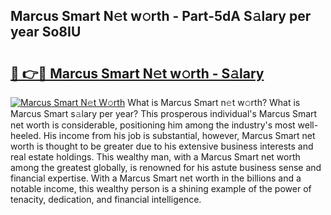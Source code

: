 ## Marcus Smart N𝚎t w𝚘rth - Part-5dA S𝚊lary per year So8IU

# <h2><a href="http://gc2uun.nevu.top/?p=Marcus+Smart">🔗 👉🔴 Marcus Smart N𝚎t w𝚘rth - S𝚊lary</a></h2>

[![Marcus Smart N𝚎t W𝚘rth](https://i.imgur.com/Oavwk0R.jpeg)](http://gc2uun.nevu.top/?p=Marcus+Smart)
What is Marcus Smart n𝚎t w𝚘rth? What is Marcus Smart s𝚊lary per year?
This prosperous individual's Marcus Smart net worth is considerable, positioning him among the industry's most well-heeled. His income from his job is substantial, however, Marcus Smart net worth is thought to be greater due to his extensive business interests and real estate holdings. This wealthy man, with a Marcus Smart net worth among the greatest globally, is renowned for his astute business sense and financial expertise. With a Marcus Smart net worth in the billions and a notable income, this wealthy person is a shining example of the power of tenacity, dedication, and financial intelligence.

